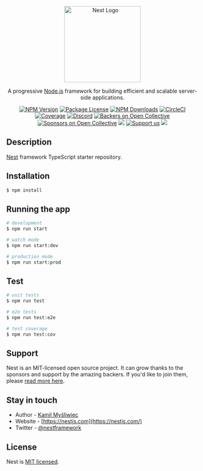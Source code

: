 <p align='center'>
  <a href='http://nestjs.com/' target='blank'><img src='https://nestjs.com/img/logo-small.svg' width='200' alt='Nest Logo' /></a>
</p>

[circleci-image]: https://img.shields.io/circleci/build/github/nestjs/nest/master?token=abc123def456
[circleci-url]: https://circleci.com/gh/nestjs/nest

  <p align='center'>A progressive <a href='http://nodejs.org' target='_blank'>Node.js</a> framework for building efficient and scalable server-side applications.</p>
    <p align='center'>
<a href='https://www.npmjs.com/~nestjscore' target='_blank'><img src='https://img.shields.io/npm/v/@nestjs/core.svg' alt='NPM Version' /></a>
<a href='https://www.npmjs.com/~nestjscore' target='_blank'><img src='https://img.shields.io/npm/l/@nestjs/core.svg' alt='Package License' /></a>
<a href='https://www.npmjs.com/~nestjscore' target='_blank'><img src='https://img.shields.io/npm/dm/@nestjs/common.svg' alt='NPM Downloads' /></a>
<a href='https://circleci.com/gh/nestjs/nest' target='_blank'><img src='https://img.shields.io/circleci/build/github/nestjs/nest/master' alt='CircleCI' /></a>
<a href='https://coveralls.io/github/nestjs/nest?branch=master' target='_blank'><img src='https://coveralls.io/repos/github/nestjs/nest/badge.svg?branch=master#9' alt='Coverage' /></a>
<a href='https://discord.gg/G7Qnnhy' target='_blank'><img src='https://img.shields.io/badge/discord-online-brightgreen.svg' alt='Discord'/></a>
<a href='https://opencollective.com/nest#backer' target='_blank'><img src='https://opencollective.com/nest/backers/badge.svg' alt='Backers on Open Collective' /></a>
<a href='https://opencollective.com/nest#sponsor' target='_blank'><img src='https://opencollective.com/nest/sponsors/badge.svg' alt='Sponsors on Open Collective' /></a>
  <a href='https://paypal.me/kamilmysliwiec' target='_blank'><img src='https://img.shields.io/badge/Donate-PayPal-ff3f59.svg'/></a>
    <a href='https://opencollective.com/nest#sponsor'  target='_blank'><img src='https://img.shields.io/badge/Support%20us-Open%20Collective-41B883.svg' alt='Support us'></a>
  <a href='https://twitter.com/nestframework' target='_blank'><img src='https://img.shields.io/twitter/follow/nestframework.svg?style=social&label=Follow'></a>
</p>
  <!--[![Backers on Open Collective](https://opencollective.com/nest/backers/badge.svg)](https://opencollective.com/nest#backer)
  [![Sponsors on Open Collective](https://opencollective.com/nest/sponsors/badge.svg)](https://opencollective.com/nest#sponsor)-->

## Description

[Nest](https://github.com/nestjs/nest) framework TypeScript starter repository.

## Installation

```bash
$ npm install
```

## Running the app

```bash
# development
$ npm run start

# watch mode
$ npm run start:dev

# production mode
$ npm run start:prod
```

## Test

```bash
# unit tests
$ npm run test

# e2e tests
$ npm run test:e2e

# test coverage
$ npm run test:cov
```

## Support

Nest is an MIT-licensed open source project. It can grow thanks to the sponsors and support by the amazing backers. If you'd like to join them, please [read more here](https://docs.nestjs.com/support).

## Stay in touch

- Author - [Kamil Myśliwiec](https://kamilmysliwiec.com)
- Website - [https://nestjs.com](https://nestjs.com/)
- Twitter - [@nestframework](https://twitter.com/nestframework)

## License

Nest is [MIT licensed](LICENSE).
